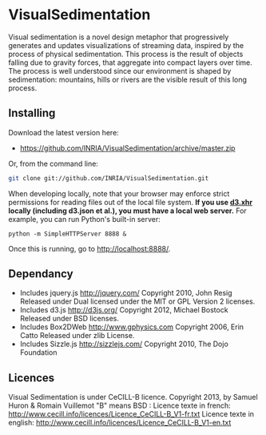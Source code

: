 VisualSedimentation
===================

Visual sedimentation is a novel design metaphor that progressively generates and updates visualizations of streaming data, inspired by the process of physical sedimentation. This process is the result of objects falling due to gravity forces, that aggregate into compact layers over time. The process is well understood since our environment is shaped by sedimentation: mountains, hills or rivers are the visible result of this long process.

## Installing

Download the latest version here:

* <https://github.com/INRIA/VisualSedimentation/archive/master.zip>

Or, from the command line:

```bash
git clone git://github.com/INRIA/VisualSedimentation.git
```

When developing locally, note that your browser may enforce strict permissions for reading files out of the local file system. **If you use [d3.xhr](wiki/Requests) locally (including d3.json et al.), you must have a local web server.** For example, you can run Python's built-in server:

    python -m SimpleHTTPServer 8888 &

Once this is running, go to <http://localhost:8888/>.


## Dependancy
* Includes jquery.js
http://jquery.com/
Copyright 2010, John Resig
Released under Dual licensed under the MIT or GPL Version 2 licenses.
* Includes d3.js
http://d3js.org/
Copyright 2012, Michael Bostock
Released under BSD licenses.
* Includes Box2DWeb
http://www.gphysics.com
Copyright 2006, Erin Catto 
Released under zlib License.
* Includes Sizzle.js
http://sizzlejs.com/
Copyright 2010, The Dojo Foundation

## Licences

Visual Sedimentation is under CeCILL-B licence.
Copyright 2013, by Samuel Huron & Romain Vuillemot
"B" means BSD :
Licence texte in french: <http://www.cecill.info/licences/Licence_CeCILL-B_V1-fr.txt>
Licence texte in english: <http://www.cecill.info/licences/Licence_CeCILL-B_V1-en.txt>
